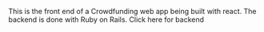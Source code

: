 This is the front end of a Crowdfunding web app being built with react. The backend is done with Ruby on Rails. Click here for backend
